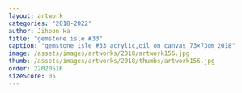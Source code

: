 ```yaml
---
layout: artwork
categories: "2018-2022"
author: Jihoon Ha
title: "gemstone isle #33"
caption: "gemstone isle #33_acrylic,oil on canvas_73×73㎝_2018"
image: /assets/images/artworks/2018/artwork156.jpg
thumb: /assets/images/artworks/2018/thumbs/artwork156.jpg
order: 22020516
sizeScore: 05
---
```

